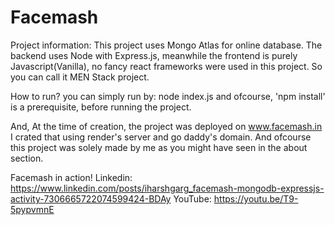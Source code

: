 # Facemash

Project information:
This project uses Mongo Atlas for online database. The backend uses Node with Express.js, meanwhile the frontend is purely Javascript(Vanilla), no fancy react frameworks were used in this project. So you can call it MEN Stack project.

How to run?
you can simply run by: node index.js
and ofcourse, 'npm install' is a prerequisite, before running the project.

And,
At the time of creation, the project was deployed on www.facemash.in
I crated that using render's server and go daddy's domain.
And ofcourse this project was solely made by me as you might have seen in the about section.

Facemash in action!
Linkedin: https://www.linkedin.com/posts/iharshgarg_facemash-mongodb-expressjs-activity-7306665722074599424-BDAy
YouTube: https://youtu.be/T9-5pypvmnE
